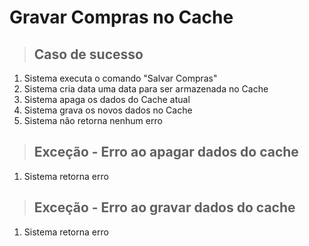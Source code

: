 # Gravar Compras no Cache

> ## Caso de sucesso

1. Sistema executa o comando "Salvar Compras"
2. Sistema cria data uma data para ser armazenada no Cache
3. Sistema apaga os dados do Cache atual
4. Sistema grava os novos dados no Cache
5. Sistema não retorna nenhum erro

> ## Exceção - Erro ao apagar dados do cache

1. Sistema retorna erro

> ## Exceção - Erro ao gravar dados do cache

1. Sistema retorna erro
